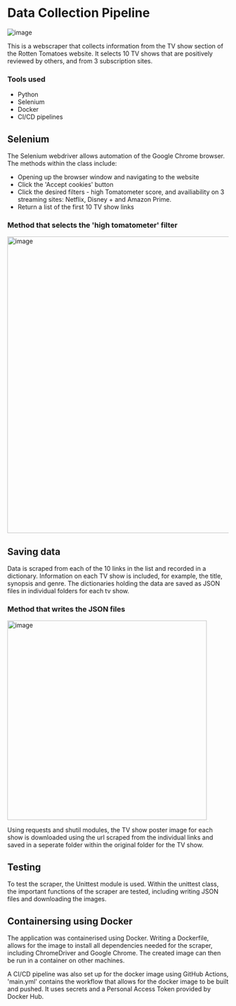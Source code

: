 # Data Collection Pipeline

![image](https://www.rottentomatoes.com/assets/pizza-pie/images/rottentomatoes_logo_40.336d6fe66ff.png)

This is a webscraper that collects information from the TV show section of the Rotten Tomatoes website. It selects 10 TV shows that are positively reviewed by others, and from 3 subscription sites.

### Tools used
- Python
- Selenium
- Docker
- CI/CD pipelines

## Selenium
The Selenium webdriver allows automation of the Google Chrome browser. The methods within the class include:
  - Opening up the browser window and navigating to the website
  - Click the 'Accept cookies' button
  - Click the desired filters - high Tomatometer score, and availiability on 3 streaming sites: Netflix, Disney + and Amazon Prime.
  - Return a list of the first 10 TV show links
  
  ### Method that selects the 'high tomatometer' filter
  
  <img width="675" alt="image" src="https://user-images.githubusercontent.com/111760140/205447553-04dece95-389b-40ec-a78b-dbc3324e5b0f.png">

  
## Saving data
Data is scraped from each of the 10 links in the list and recorded in a dictionary. Information on each TV show is included, for example, the title, synopsis and genre. The dictionaries holding the data are saved as JSON files in individual folders for each tv show.

  ### Method that writes the JSON files
  
  <img width="454" alt="image" src="https://user-images.githubusercontent.com/111760140/205447604-97a10258-b1d5-44d2-b923-1df6c579d37a.png">


Using requests and shutil modules, the TV show poster image for each show is downloaded using the url scraped from the individual links and saved in a seperate folder within the original folder for the TV show.

## Testing
To test the scraper, the Unittest module is used. Within the unittest class, the important functions of the scraper are tested, including writing JSON files and downloading the images.

## Containersing using Docker
The application was containerised using Docker. Writing a Dockerfile, allows for the image to install all dependencies needed for the scraper, including ChromeDriver and Google Chrome. The created image can then be run in a container on other machines.

A CI/CD pipeline was also set up for the docker image using GitHub Actions, 'main.yml' contains the workflow that allows for the docker image to be built and pushed. It uses secrets and a Personal Access Token provided by Docker Hub.
